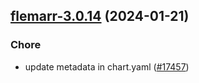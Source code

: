 

## [flemarr-3.0.14](https://github.com/truecharts/charts/compare/flemarr-3.0.13...flemarr-3.0.14) (2024-01-21)

### Chore



- update metadata in chart.yaml ([#17457](https://github.com/truecharts/charts/issues/17457))